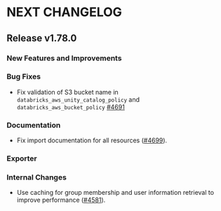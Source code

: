 # NEXT CHANGELOG

## Release v1.78.0

### New Features and Improvements

### Bug Fixes

 * Fix validation of S3 bucket name in `databricks_aws_unity_catalog_policy` and `databricks_aws_bucket_policy` [#4691](https://github.com/databricks/terraform-provider-databricks/pull/4691)

### Documentation

* Fix import documentation for all resources ([#4699](https://github.com/databricks/terraform-provider-databricks/pull/4699/files)).

### Exporter

### Internal Changes

* Use caching for group membership and user information retrieval to improve performance ([#4581](https://github.com/databricks/terraform-provider-databricks/pull/4581)).
